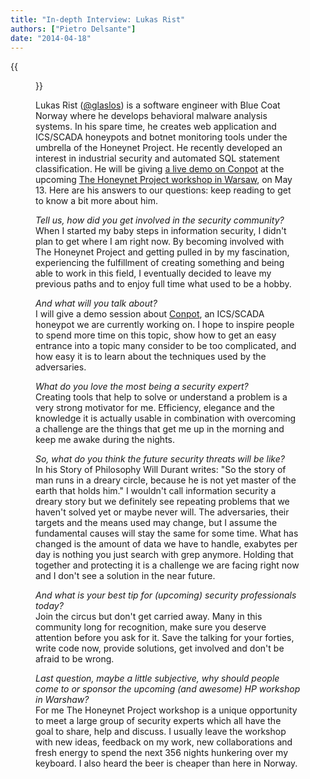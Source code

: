 ```yaml
---
title: "In-depth Interview: Lukas Rist"
authors: ["Pietro Delsante"]
date: "2014-04-18"
---
```

{{<figure src="images/banner.png" alt="Banner" width="50%">}}

Lukas Rist ([@glaslos](https://twitter.com/glaslos)) is a software engineer with Blue Coat Norway where he develops behavioral malware analysis systems. In his spare time, he creates web application and ICS/SCADA honeypots and botnet monitoring tools under the umbrella of the Honeynet Project. He recently developed an interest in industrial security and automated SQL statement classification. He will be giving [a live demo on Conpot](http://warsaw2014.honeynet.org/briefings.html#demo2) at the upcoming [The Honeynet Project workshop in Warsaw](http://warsaw2014.honeynet.org/), on May 13. Here are his answers to our questions: keep reading to get to know a bit more about him.  
  
_Tell us, how did you get involved in the security community?_  
When I started my baby steps in information security, I didn't plan to get where I am right now. By becoming involved with The Honeynet Project and getting pulled in by my fascination, experiencing the fulfillment of creating something and being able to work in this field, I eventually decided to leave my previous paths and to enjoy full time what used to be a hobby.  
  
_And what will you talk about?_  
I will give a demo session about [Conpot](http://conpot.org), an ICS/SCADA honeypot we are currently working on. I hope to inspire people to spend more time on this topic, show how to get an easy entrance into a topic many consider to be too complicated, and how easy it is to learn about the techniques used by the adversaries.  
  
_What do you love the most being a security expert?_  
Creating tools that help to solve or understand a problem is a very strong motivator for me. Efficiency, elegance and the knowledge it is actually usable in combination with overcoming a challenge are the things that get me up in the morning and keep me awake during the nights.  
  
_So, what do you think the future security threats will be like?_  
In his Story of Philosophy Will Durant writes: "So the story of man runs in a dreary circle, because he is not yet master of the earth that holds him." I wouldn't call information security a dreary story but we definitely see repeating problems that we haven't solved yet or maybe never will. The adversaries, their targets and the means used may change, but I assume the fundamental causes will stay the same for some time. What has changed is the amount of data we have to handle, exabytes per day is nothing you just search with grep anymore. Holding that together and protecting it is a challenge we are facing right now and I don't see a solution in the near future.  
  
_And what is your best tip for (upcoming) security professionals today?_  
Join the circus but don't get carried away. Many in this community long for recognition, make sure you deserve attention before you ask for it. Save the talking for your forties, write code now, provide solutions, get involved and don't be afraid to be wrong.  
  
_Last question, maybe a little subjective, why should people come to or sponsor the upcoming (and awesome) HP workshop in Warshaw?_  
For me The Honeynet Project workshop is a unique opportunity to meet a large group of security experts which all have the goal to share, help and discuss. I usually leave the workshop with new ideas, feedback on my work, new collaborations and fresh energy to spend the next 356 nights hunkering over my keyboard. I also heard the beer is cheaper than here in Norway.
